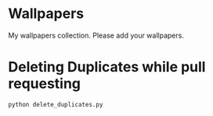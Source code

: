 # Wallpapers
My wallpapers collection.
Please add your wallpapers.

# Deleting Duplicates while pull requesting
```
python delete_duplicates.py
```
